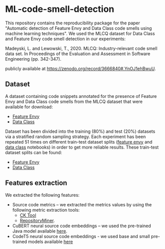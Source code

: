 # ML-code-smell-detection
This repository contains the reproducibility package for the paper "Automatic detection of Feature Envy and Data Class code smells using machine learning techniques". We used the MLCQ dataset for Data Class and Feature Envy code smell detection in our experiments:

Madeyski, L. and Lewowski, T., 2020. MLCQ: Industry-relevant code smell data set. In Proceedings of the Evaluation and Assessment in Software Engineering (pp. 342-347).

publicly available at https://zenodo.org/record/3666840#.YnOJ1ehBwuU. 

## Dataset
A dataset containing code snippets annotated for the presence of Feature Envy and Data Class code smells from the MLCQ dataset that were available for download:
* [Feature Envy](https://github.com/milica-skipina/ML-code-smell-detection/blob/main/feature_envy/data/feature_envy.csv)
* [Data Class](https://github.com/milica-skipina/ML-code-smell-detection/blob/main/data_class/data/data_class.csv)

Dataset has been divided into the training (80%) and test (20%) datasets via a stratified random sampling strategy. Each experiment has been repeated 51 times on different train-test dataset splits ([feature envy](https://github.com/milica-skipina/ML-code-smell-detection/blob/main/feature_envy/data/Train_Test_Split.ipynb) and [data class](https://github.com/milica-skipina/ML-code-smell-detection/blob/main/data_class/data/Train_Test_Split.ipynb) notebooks) in order to get more reliable results. These train-test dataset splits can be found:
* [Feature Envy](https://github.com/milica-skipina/ML-code-smell-detection/tree/main/feature_envy/data/data_splits)
* [Data Class](https://github.com/milica-skipina/ML-code-smell-detection/tree/main/data_class/data/data_splits)

## Features extraction
We extracted the following features:
* Source code metrics – we extracted the metrics values by using the following metric extraction tools:
  * [CK Tool](https://github.com/mauricioaniche/ck/)
  * [RepositoryMiner](https://github.com/antoineBarbez/RepositoryMiner/).
* CuBERT neural source code embeddings – we used the pre-trained Java model available [here](https://github.com/google-research/google-research/tree/master/cubert).
* CodeT5 neural source code embeddings - we used base and small pre-trained models available [here](https://console.cloud.google.com/storage/browser/sfr-codet5-data-research/pretrained_models;tab=objects?pageState=(%22StorageObjectListTable%22:(%22f%22:%22%255B%255D%22))&prefix=&forceOnObjectsSortingFiltering=false)
